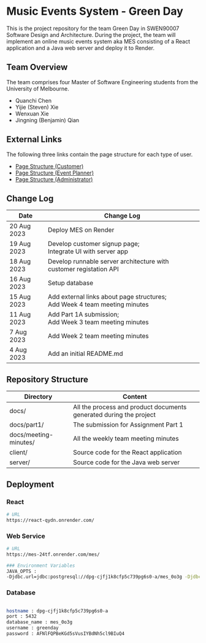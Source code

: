 # Music Events System - Green Day

This is the project repository for the team Green Day in SWEN90007 Software Design and Architecture. During the project, the team will implement an online music events system aka MES consisting of a React application and a Java web server and deploy it to Render.

## Team Overview

The team comprises four Master of Software Engineering students from the University of Melbourne.

- Quanchi Chen
- Yijie (Steven) Xie
- Wenxuan Xie
- Jingning (Benjamin) Qian

## External Links

The following three links contain the page structure for each type of user.

- [Page Structure (Customer)](https://online.visual-paradigm.com/community/share/swen90007-page-structure-customer--1gifgo0tnz)
- [Page Structure (Event Planner)](https://online.visual-paradigm.com/community/share/swen90007-page-structure-event-planner--1gifi7o138)
- [Page Structure (Administrator)](https://online.visual-paradigm.com/community/share/swen90007-page-structure-administrator--1gifiplxhs)

## Change Log

| Date           | Change Log                                                |
| ----------- | ------------------------------------------------------------ |
| 20 Aug 2023 | Deploy MES on Render                                         |
| 19 Aug 2023 | Develop customer signup page;<br/>Integrate UI with server app |
| 18 Aug 2023 | Develop runnable server architecture with customer registation API |
| 16 Aug 2023 | Setup database                                               |
| 15 Aug 2023 | Add external links about page structures;<br/>Add Week 4 team meeting minutes |
| 11 Aug 2023 | Add Part 1A submission;<br/>Add Week 3 team meeting minutes |
| 7 Aug 2023  | Add Week 2 team meeting minutes                              |
| 4 Aug 2023  | Add an initial README.md                                     |

## Repository Structure

| Directory             | Content                                                      |
| --------------------- | ------------------------------------------------------------ |
| docs/                 | All the process and product documents generated during the project |
| docs/part1/           | The submission for Assignment Part 1                         |
| docs/meeting-minutes/ | All the weekly team meeting minutes                          |
| client/               | Source code for the React application                        |
| server/               | Source code for the Java web server                          |

## Deployment

### React
```bash
# URL
https://react-qydn.onrender.com/

```

### Web Service
```bash
# URL
https://mes-24tf.onrender.com/mes/

### Environment Variables
JAVA_OPTS : 
-Djdbc.url=jdbc:postgresql://dpg-cjfj1k8cfp5c739pg6s0-a/mes_0o3g -Djdbc.user=greenday -Djdbc.password=AFNlFQPBeKGd5sVusIYBdNh5cl9BIuQ4 -Dcors.origins.ui=https://react-qydn.onrender.com

```

### Database
```bash

hostname : dpg-cjfj1k8cfp5c739pg6s0-a
port : 5432
database_name : mes_0o3g
username : greenday
password : AFNlFQPBeKGd5sVusIYBdNh5cl9BIuQ4

```
